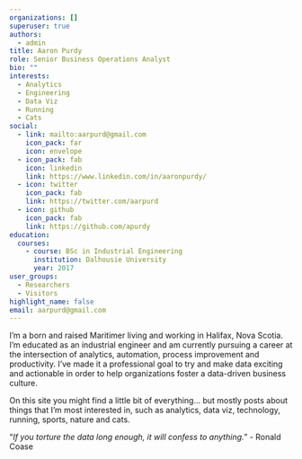 ```yaml
---
organizations: []
superuser: true
authors:
  - admin
title: Aaron Purdy
role: Senior Business Operations Analyst
bio: ""
interests:
  - Analytics
  - Engineering
  - Data Viz
  - Running
  - Cats
social:
  - link: mailto:aarpurd@gmail.com
    icon_pack: far
    icon: envelope
  - icon_pack: fab
    icon: linkedin
    link: https://www.linkedin.com/in/aaronpurdy/
  - icon: twitter
    icon_pack: fab
    link: https://twitter.com/aarpurd
  - icon: github
    icon_pack: fab
    link: https://github.com/apurdy
education:
  courses:
    - course: BSc in Industrial Engineering
      institution: Dalhousie University
      year: 2017
user_groups:
  - Researchers
  - Visitors
highlight_name: false
email: aarpurd@gmail.com
---
```

I’m a born and raised Maritimer living and working in Halifax, Nova Scotia. I’m educated as an industrial engineer and am currently pursuing a career at the intersection of analytics, automation, process improvement and productivity. I’ve made it a professional goal to try and make data exciting and actionable in order to help organizations foster a data-driven business culture.

On this site you might find a little bit of everything… but mostly posts about things that I’m most interested in, such as analytics, data viz, technology, running, sports, nature and cats.

“*If you torture the data long enough, it will confess to anything.*” - Ronald Coase